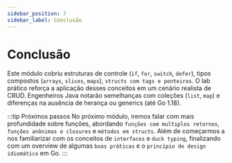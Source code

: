 ```yaml
---
sidebar_position: 7
sidebar_label: Conclusão
---
```


# Conclusão

Este módulo cobriu estruturas de controle (`if`, `for`, `switch`, `defer`), tipos compostos (`arrays`, `slices`, `maps`), `structs com tags e ponteiros`. O lab prático reforça a aplicação desses conceitos em um cenário realista de CRUD. Engenheiros Java notarão semelhanças com coleções (`list`, `map`) e diferenças na ausência de herança ou generics (até Go 1.18).

:::tip Próximos passos
No próximo módulo, iremos falar com mais profundidade sobre funções, abordando `funções com multiplos retornos`, `funções anônimas e closures` e `métodos em structs`. Além de começarmos a nos familiarizar com os conceitos de `interfaces` e `duck typing`, finalizando com um overview de algumas `boas práticas` e o `princípio de design idiomático` em Go.
:::
